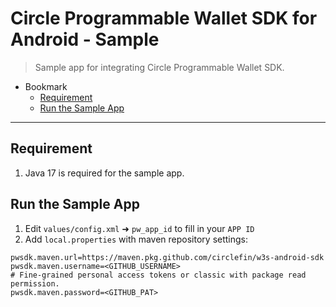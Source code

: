 # Circle Programmable Wallet SDK for Android - Sample

> Sample app for integrating Circle Programmable Wallet SDK.

- Bookmark
  - [Requirement](#prerequisite)
  - [Run the Sample App](#run-the-sample-app)
---


## Requirement

1. Java 17 is required for the sample app.

## Run the Sample App
1. Edit `values/config.xml` ➜ `pw_app_id` to fill in your `APP ID`
2. Add `local.properties` with maven repository settings:
```properties
pwsdk.maven.url=https://maven.pkg.github.com/circlefin/w3s-android-sdk
pwsdk.maven.username=<GITHUB_USERNAME>
# Fine-grained personal access tokens or classic with package read permission.
pwsdk.maven.password=<GITHUB_PAT> 
``` 
 
